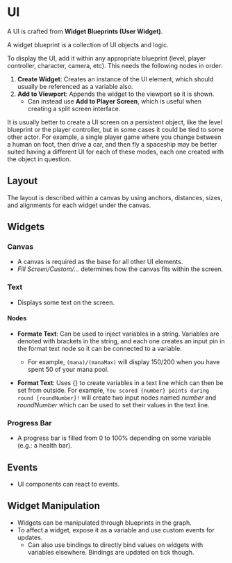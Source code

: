 # UI

A UI is crafted from **Widget Blueprints (User Widget)**.

A widget blueprint is a collection of UI objects and logic.

To display the UI, add it within any appropriate blueprint (level, player controller, character, camera, etc). This needs the following nodes in order:
1. **Create Widget**: Creates an instance of the UI element, which should usually be referenced as a variable also.
2. **Add to Viewport**: Appends the widget to the viewport so it is shown.
   - Can instead use **Add to Player Screen**, which is useful when creating a split screen interface.

It is usually better to create a UI screen on a persistent object, like the level blueprint or the player controller, but in some cases it could be tied to some other actor. For example, a single player game where you change between a human on foot, then drive a car, and then fly a spaceship may be better suited having a different UI for each of these modes, each one created with the object in question.

## Layout

The layout is described within a canvas by using anchors, distances, sizes, and alignments for each widget under the canvas.

## Widgets

### Canvas

- A canvas is required as the base for all other UI elements.
- *Fill Screen/Custom/...* determines how the canvas fits within the screen.

### Text

- Displays some text on the screen.

#### Nodes

- **Formate Text**: Can be used to inject variables in a string. Variables are denoted with brackets in the string, and each one creates an input pin in the format text node so it can be connected to a variable.
  - For example, `(mana)/(manaMax)` will display 150/200 when you have spent 50 of your mana pool.

- **Format Text**: Uses {} to create variables in a text line which can then be set from outside. For example, `You scored {number} points during round {roundNumber}!` will create two input nodes named _number_ and _roundNumber_ which can be used to set their values in the text line.

### Progress Bar

- A progress bar is filled from 0 to 100% depending on some variable (e.g.: a health bar).

## Events

- UI components can react to events.

## Widget Manipulation

- Widgets can be manipulated through blueprints in the graph.
- To affect a widget, expose it as a variable and use custom events for updates.
  - Can also use bindings to directly bind values on widgets with variables elsewhere. Bindings are updated on tick though.

